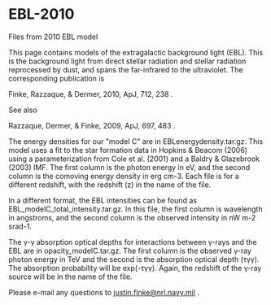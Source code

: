 # EBL-2010
Files from 2010 EBL model

This page contains models of the extragalactic background light (EBL). This is the background light from direct stellar radiation and stellar radiation reprocessed by dust, and spans the far-infrared to the ultraviolet. The corresponding publication is

Finke, Razzaque, & Dermer, 2010, ApJ, 712, 238 .

See also

Razzaque, Dermer, & Finke, 2009, ApJ, 697, 483 .

The energy densities for our "model C" are in EBLenergydensity.tar.gz. This model uses a fit to the star formation data in Hopkins & Beacom (2006) using a parameterization from Cole et al. (2001) and a Baldry & Glazebrook (2003) IMF. The first column is the photon energy in eV, and the second column is the comoving energy density in erg cm-3. Each file is for a different redshift, with the redshift (z) in the name of the file.

In a different format, the EBL intensities can be found as EBL_modelC_total_intensity.tar.gz. In this file, the first column is wavelength in angstroms, and the second column is the observed intensity in nW m-2 srad-1.

The γ-γ absorption optical depths for interactions between γ-rays and the EBL are in opacity_modelC.tar.gz. The first column is the observed γ-ray photon energy in TeV and the second is the absorption optical depth (τγγ). The absorption probability will be exp(-τγγ). Again, the redshift of the γ-ray source will be in the name of the file.

Please e-mail any questions to justin.finke@nrl.navy.mil .
